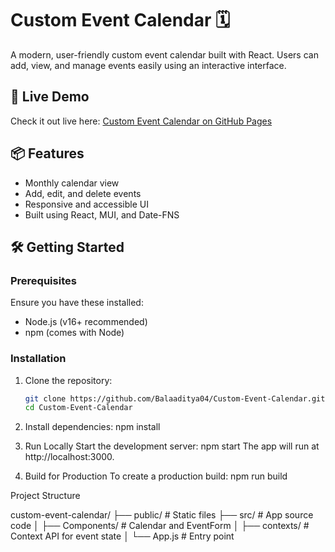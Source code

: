 # Custom Event Calendar 🗓️

A modern, user-friendly custom event calendar built with React. Users can add, view, and manage events easily using an interactive interface.

## 🚀 Live Demo

Check it out live here: [Custom Event Calendar on GitHub Pages](https://Balaaditya04.github.io/Custom-Event-Calendar)

## 📦 Features

- Monthly calendar view
- Add, edit, and delete events
- Responsive and accessible UI
- Built using React, MUI, and Date-FNS

## 🛠️ Getting Started

### Prerequisites

Ensure you have these installed:

- Node.js (v16+ recommended)
- npm (comes with Node)

### Installation

1. Clone the repository:
   ```bash
   git clone https://github.com/Balaaditya04/Custom-Event-Calendar.git
   cd Custom-Event-Calendar

2. Install dependencies:
    npm install

3. Run Locally
   Start the development server:
   npm start
The app will run at http://localhost:3000.

4. Build for Production
   To create a production build:
   npm run build

Project Structure

custom-event-calendar/
├── public/           # Static files
├── src/              # App source code
│   ├── Components/   # Calendar and EventForm
│   ├── contexts/     # Context API for event state
│   └── App.js        # Entry point



